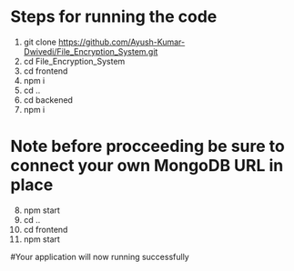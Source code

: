 # Steps for running the code

1. git clone https://github.com/Ayush-Kumar-Dwivedi/File_Encryption_System.git
2. cd File_Encryption_System
3. cd frontend
4. npm i
5. cd ..
6. cd backened
7. npm i

# Note before procceeding be sure to connect your own MongoDB URL in place 

8. npm start
9. cd ..
10. cd frontend
11. npm start

#Your application will now running successfully
